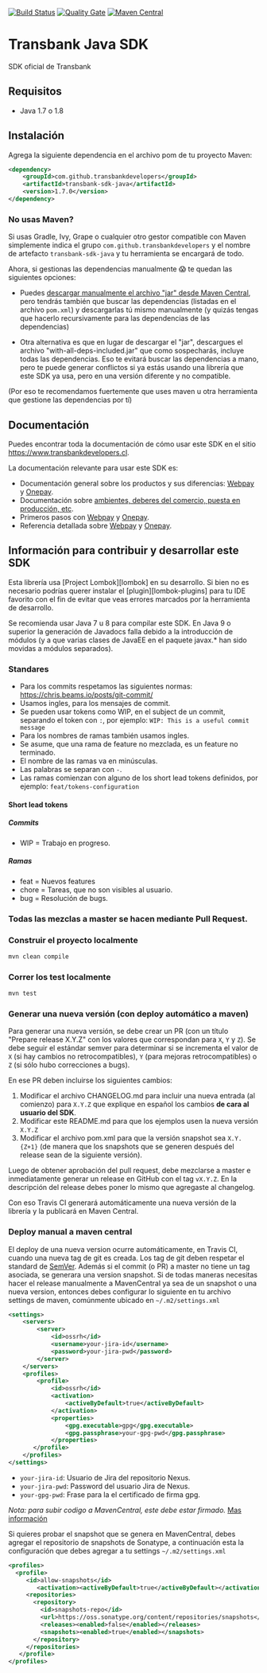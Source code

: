 [![Build Status](https://travis-ci.org/TransbankDevelopers/transbank-sdk-java.svg?branch=master)](https://travis-ci.org/TransbankDevelopers/transbank-sdk-java)
[![Quality Gate](https://sonarcloud.io/api/project_badges/measure?project=com.github.transbankdevelopers%3Atransbank-sdk-java&metric=alert_status)](https://sonarcloud.io/dashboard?id=com.github.transbankdevelopers%3Atransbank-sdk-java)
[![Maven Central](https://maven-badges.herokuapp.com/maven-central/com.github.transbankdevelopers/transbank-sdk-java/badge.svg?style=plastic)](https://maven-badges.herokuapp.com/maven-central/com.github.transbankdevelopers/transbank-sdk-java)

# Transbank Java SDK
SDK oficial de Transbank

## Requisitos
- Java 1.7 o 1.8

## Instalación

Agrega la siguiente dependencia en el archivo pom de tu proyecto Maven:

```xml
<dependency>
    <groupId>com.github.transbankdevelopers</groupId>
    <artifactId>transbank-sdk-java</artifactId>
    <version>1.7.0</version>
</dependency>
```

### No usas Maven?

Si usas Gradle, Ivy, Grape o cualquier otro gestor compatible con Maven simplemente indica el grupo `com.github.transbankdevelopers` y el nombre de artefacto `transbank-sdk-java` y tu herramienta se encargará de todo.

Ahora, si gestionas las dependencias manualmente 😱 te quedan las siguientes opciones:

- Puedes [descargar manualmente el archivo "jar" desde Maven Central](https://search.maven.org/search?q=g:com.github.transbankdevelopers%20AND%20a:transbank-sdk-java&core=gav), pero tendrás también que buscar las dependencias (listadas en el archivo `pom.xml`) y descargarlas tú mismo manualmente (y quizás tengas que hacerlo recursivamente para las dependencias de las dependencias)

- Otra alternativa es que en lugar de descargar el "jar", descargues el archivo "with-all-deps-included.jar" que como sospecharás, incluye todas las dependencias. Eso te evitará buscar las dependencias a mano, pero te puede generar conflictos si ya estás usando una librería que este SDK ya usa, pero en una versión diferente y no compatible.

(Por eso te recomendamos fuertemente que uses maven u otra herramienta que gestione las dependencias por tí)

## Documentación 

Puedes encontrar toda la documentación de cómo usar este SDK en el sitio https://www.transbankdevelopers.cl.

La documentación relevante para usar este SDK es:

- Documentación general sobre los productos y sus diferencias:
  [Webpay](https://www.transbankdevelopers.cl/producto/webpay) y
  [Onepay](https://www.transbankdevelopers.cl/producto/onepay).
- Documentación sobre [ambientes, deberes del comercio, puesta en producción,
  etc](https://www.transbankdevelopers.cl/documentacion/como_empezar#ambientes).
- Primeros pasos con [Webpay](https://www.transbankdevelopers.cl/documentacion/webpay) y [Onepay](https://www.transbankdevelopers.cl/documentacion/onepay).
- Referencia detallada sobre [Webpay](https://www.transbankdevelopers.cl/referencia/webpay) y [Onepay](https://www.transbankdevelopers.cl/referencia/onepay).

## Información para contribuir y desarrollar este SDK

Esta librería usa [Project Lombok][lombok] en su desarrollo. Si bien no es necesario podrías querer instalar el [plugin][lombok-plugins]
para tu IDE favorito con el fin de evitar que veas errores marcados por la herramienta de desarrollo.

Se recomienda usar Java 7 u 8 para compilar este SDK. En Java 9 o superior la generación de Javadocs falla debido a la introducción de módulos (y a que varias clases de JavaEE en el paquete javax.* han sido movidas a módulos separados).

### Standares

- Para los commits respetamos las siguientes normas: https://chris.beams.io/posts/git-commit/
- Usamos ingles, para los mensajes de commit.
- Se pueden usar tokens como WIP, en el subject de un commit, separando el token con `:`, por ejemplo:
`WIP: This is a useful commit message`
- Para los nombres de ramas también usamos ingles.
- Se asume, que una rama de feature no mezclada, es un feature no terminado.
- El nombre de las ramas va en minúsculas.
- Las palabras se separan con `-`.
- Las ramas comienzan con alguno de los short lead tokens definidos, por ejemplo: `feat/tokens-configuration`

#### Short lead tokens
##### Commits
- WIP = Trabajo en progreso.
##### Ramas
- feat = Nuevos features
- chore = Tareas, que no son visibles al usuario.
- bug = Resolución de bugs.

### Todas las mezclas a master se hacen mediante Pull Request.

### Construir el proyecto localmente
```bash
mvn clean compile
```
### Correr los test localmente
```bash
mvn test
```

### Generar una nueva versión (con deploy automático a maven)

Para generar una nueva versión, se debe crear un PR (con un título "Prepare release X.Y.Z" con los valores que correspondan para `X`, `Y` y `Z`). Se debe seguir el estándar semver para determinar si se incrementa el valor de `X` (si hay cambios no retrocompatibles), `Y` (para mejoras retrocompatibles) o `Z` (si sólo hubo correcciones a bugs).

En ese PR deben incluirse los siguientes cambios:

1. Modificar el archivo CHANGELOG.md para incluir una nueva entrada (al comienzo) para `X.Y.Z` que explique en español los cambios **de cara al usuario del SDK**.
2. Modificar este README.md para que los ejemplos usen la nueva versión `X.Y.Z`
3. Modificar el archivo pom.xml para que la versión snapshot sea `X.Y.{Z+1}` (de manera que los snapshots que se generen después del release sean de la siguiente versión).

Luego de obtener aprobación del pull request, debe mezclarse a master e inmediatamente generar un release en GitHub con el tag `vX.Y.Z`. En la descripción del release debes poner lo mismo que agregaste al changelog.

Con eso Travis CI generará automáticamente una nueva versión de la librería y la publicará en Maven Central.

### Deploy manual a maven central

El deploy de una nueva version ocurre automáticamente, en Travis CI, cuando una nueva tag de git es creada.
Los tag de git deben respetar el standard de [SemVer](https://semver.org/). Además si el commit (o PR) a master no tiene un tag asociada, se generara una version snapshot.
Si de todas maneras necesitas hacer el release manualmente a MavenCentral ya sea de un snapshot o una nueva version, entonces debes configurar lo siguiente en tu archivo settings de maven, comúnmente ubicado en `~/.m2/settings.xml`

```xml
<settings>
    <servers>
        <server>
            <id>ossrh</id>
            <username>your-jira-id</username>
            <password>your-jira-pwd</password>
        </server>
    </servers>
    <profiles>
        <profile>
            <id>ossrh</id>
            <activation>
                <activeByDefault>true</activeByDefault>
            </activation>
            <properties>
                <gpg.executable>gpg</gpg.executable>
                <gpg.passphrase>your-gpg-pwd</gpg.passphrase>
            </properties>
       </profile>
    </profiles>
</settings>
```

- `your-jira-id`: Usuario de Jira del repositorio Nexus.
- `your-jira-pwd`: Password del usuario Jira de Nexus.
- `your-gpg-pwd`: Frase para la el certificado de firma gpg.

_*Nota*: para subir codigo a MavenCentral, este debe estar firmado._ [Mas información](https://dracoblue.net/dev/uploading-snapshots-and-releases-to-maven-central-with-travis/)

Si quieres probar el snapshot que se genera en MavenCentral, debes agregar el repositorio de snapshots de Sonatype, a continuación 
esta la configuración que debes agregar a tu settings `~/.m2/settings.xml`
```xml
<profiles>
  <profile>
     <id>allow-snapshots</id>
        <activation><activeByDefault>true</activeByDefault></activation>
     <repositories>
       <repository>
         <id>snapshots-repo</id>
         <url>https://oss.sonatype.org/content/repositories/snapshots</url>
         <releases><enabled>false</enabled></releases>
         <snapshots><enabled>true</enabled></snapshots>
       </repository>
     </repositories>
   </profile>
</profiles>
```

<!--
# vim: set tw=79:
-->
